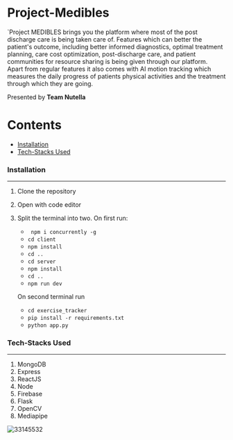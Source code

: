 # Project-Medibles

`Project MEDIBLES brings you the platform where most of the post discharge care is being taken care of. Features which can better the patient's outcome, including better informed diagnostics, optimal treatment planning, care cost optimization, post-discharge care, and patient communities for resource sharing is being given through our platform. <br/>
Apart from regular features it also comes with AI motion tracking which measures the daily progress of patients physical activities and the treatment through which they are going.

Presented by <b>Team Nutella</b>


Contents
========

 * [Installation](#installation)
 * [Tech-Stacks Used](#Tech-Stacks-Used)


### Installation
---

1. Clone the repository
2. Open with code editor
3. Split the terminal into two.
    On first run:
    + ` npm i concurrently -g`
    + ` cd client `
    + ` npm install `
    + ` cd .. `
    + ` cd server `
    + ` npm install `
    + ` cd .. `
    + ` npm run dev `
    
    On second terminal run
    + ` cd exercise_tracker `
    + ` pip install -r requirements.txt `
    + ` python app.py `
    

### Tech-Stacks Used
---
<ol>
<li>MongoDB
<li>Express
<br/>
<li>ReactJS
<br/>
<li>Node
<br/>
<li>Firebase
<br/>
<li>Flask
<br/>
<li>OpenCV
<br/>
<li>Mediapipe
</ol>

![33145532](https://user-images.githubusercontent.com/64356997/151372268-009074e4-b105-49d0-b053-006c89bf430f.png)

